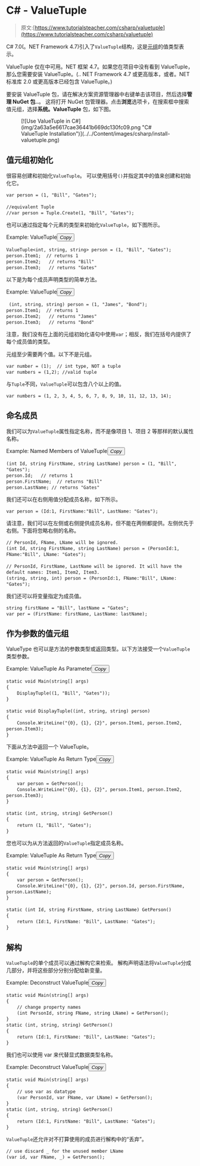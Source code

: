 # C# - ValueTuple

> 原文:[https://www.tutorialsteacher.com/csharp/valuetuple](https://www.tutorialsteacher.com/csharp/valuetuple)

C# 7.0(。NET Framework 4.7)引入了`ValueTuple`结构，这是[元组](/csharp/csharp-tuple)的值类型表示。

ValueTuple 仅在中可用。NET 框架 4.7。如果您在项目中没有看到 ValueTuple，那么您需要安装 ValueTuple。(.. NET Framework 4.7 或更高版本，或者。NET 标准库 2.0 或更高版本已经包含 ValueTuple。)

要安装 ValueTuple 包，请在解决方案资源管理器中右键单击该项目，然后选择**管理 NuGet 包..**。 这将打开 NuGet 包管理器。点击**浏览**选项卡，在搜索框中搜索值元组，选择**系统。ValueTuple** 包，如下图。

<figure>[![Use ValueTuple in C#](img/2a63a5e6617cae36441b669dc130fc09.png "C# ValueTuple Installation")](../../Content/images/csharp/install-valuetuple.png) </figure>

## 值元组初始化

很容易创建和初始化`ValueTuple`。 可以使用括号`()`并指定其中的值来创建和初始化它。

```
var person = (1, "Bill", "Gates");

//equivalent Tuple
//var person = Tuple.Create(1, "Bill", "Gates"); 
```

也可以通过指定每个元素的类型来初始化`ValueTuple`，如下图所示。

Example: ValueTuple<button class="copy-btn pull-right" title="Copy example code">*Copy*</button> 

```
ValueTuple<int, string, string> person = (1, "Bill", "Gates");
person.Item1;  // returns 1
person.Item2;   // returns "Bill"
person.Item3;   // returns "Gates" 
```

以下是为每个成员声明类型的简单方法。

Example: ValueTuple<button class="copy-btn pull-right" title="Copy example code">*Copy*</button> 

```
 (int, string, string) person = (1, "James", "Bond");
person.Item1;  // returns 1
person.Item2;   // returns "James"
person.Item3;   // returns "Bond" 
```

注意，我们没有在上面的元组初始化语句中使用`var`；相反，我们在括号内提供了每个成员值的类型。

元组至少需要两个值。以下不是元组。

```
var number = (1);  // int type, NOT a tuple
var numbers = (1,2); //valid tuple 
```

与`Tuple`不同，`ValueTuple`可以包含八个以上的值。

```
var numbers = (1, 2, 3, 4, 5, 6, 7, 8, 9, 10, 11, 12, 13, 14); 
```

## 命名成员

我们可以为`ValueTuple`属性指定名称，而不是像项目 1、项目 2 等那样的默认属性名称。

Example: Named Members of ValueTuple<button class="copy-btn pull-right" title="Copy example code">*Copy*</button> 

```
(int Id, string FirstName, string LastName) person = (1, "Bill", "Gates");
person.Id;   // returns 1
person.FirstName;  // returns "Bill"
person.LastName; // returns "Gates" 
```

我们还可以在右侧用值分配成员名称，如下所示。

```
var person = (Id:1, FirstName:"Bill", LastName: "Gates"); 
```

请注意，我们可以在左侧或右侧提供成员名称，但不能在两侧都提供。左侧优先于右侧。下面将忽略右侧的名称。

```
// PersonId, FName, LName will be ignored.
(int Id, string FirstName, string LastName) person = (PersonId:1, FName:"Bill", LName: "Gates");

// PersonId, FirstName, LastName will be ignored. It will have the default names: Item1, Item2, Item3.
(string, string, int) person = (PersonId:1, FName:"Bill", LName: "Gates"); 
```

我们还可以将变量指定为成员值。

```
string firstName = "Bill", lastName = "Gates";
var per = (FirstName: firstName, LastName: lastName); 
```

## 作为参数的值元组

ValueType 也可以是方法的参数类型或返回类型。以下方法接受一个`ValueTuple`类型参数。

Example: ValueTuple As Parameter<button class="copy-btn pull-right" title="Copy example code">*Copy*</button> 

```
static void Main(string[] args)
{
    DisplayTuple((1, "Bill", "Gates"));
}

static void DisplayTuple((int, string, string) person)
{
    Console.WriteLine("{0}, {1}, {2}", person.Item1, person.Item2, person.Item3);
} 
```

下面从方法中返回一个 ValueTuple。

Example: ValueTuple As Return Type<button class="copy-btn pull-right" title="Copy example code">*Copy*</button> 

```
static void Main(string[] args)
{
    var person = GetPerson();
    Console.WriteLine("{0}, {1}, {2}", person.Item1, person.Item2, person.Item3);
}

static (int, string, string) GetPerson() 
{
    return (1, "Bill", "Gates");
} 
```

您也可以为从方法返回的`ValueTuple`指定成员名称。

Example: ValueTuple As Return Type<button class="copy-btn pull-right" title="Copy example code">*Copy*</button> 

```
static void Main(string[] args)
{
    var person = GetPerson();
    Console.WriteLine("{0}, {1}, {2}", person.Id, person.FirstName, person.LastName);
}

static (int Id, string FirstName, string LastName) GetPerson() 
{
    return (Id:1, FirstName: "Bill", LastName: "Gates");
} 
```

## 解构

`ValueTuple`的单个成员可以通过解构它来检索。 解构声明语法将`ValueTuple`分成几部分，并将这些部分分别分配给新变量。

Example: Deconstruct ValueTuple<button class="copy-btn pull-right" title="Copy example code">*Copy*</button> 

```
static void Main(string[] args)
{
    // change property names
    (int PersonId, string FName, string LName) = GetPerson();
}
static (int, string, string) GetPerson() 
{
    return (Id:1, FirstName: "Bill", LastName: "Gates");
} 
```

我们也可以使用 var 来代替显式数据类型名称。

Example: Deconstruct ValueTuple<button class="copy-btn pull-right" title="Copy example code">*Copy*</button> 

```
static void Main(string[] args)
{
    // use var as datatype
    (var PersonId, var FName, var LName) = GetPerson();
}
static (int, string, string) GetPerson() 
{
    return (Id:1, FirstName: "Bill", LastName: "Gates");
} 
```

`ValueTuple`还允许对不打算使用的成员进行解构中的“丢弃”。

```
// use discard _ for the unused member LName
(var id, var FName, _) = GetPerson(); 
```

